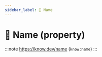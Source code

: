 ```yaml
---
sidebar_label: 🎫 Name
---
```


# 🎫 Name (property)

:::note
https://know.dev/name
(`know:name`)
:::
